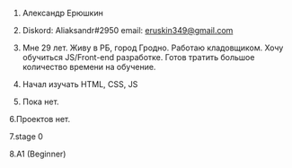 1. Александр Ерюшкин

2. Diskord: Aliaksandr#2950 email: eruskin349@gmail.com

3. Мне 29 лет. Живу в РБ, город Гродно. Работаю кладовщиком. Хочу обучиться JS/Front-end разработке. Готов тратить большое количество времени на обучение.

4. Начал изучать HTML, CSS, JS

5. Пока нет.

6.Проектов нет.

7.stage 0

8.A1 (Beginner)



